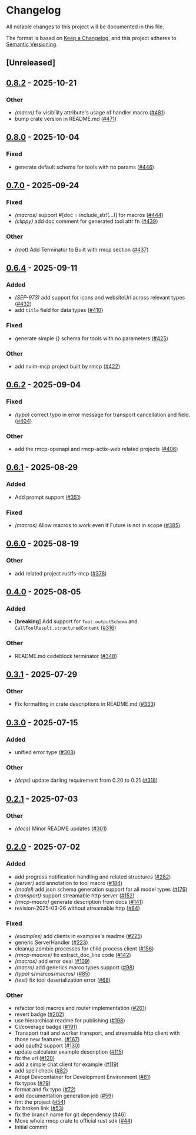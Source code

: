 # Changelog

All notable changes to this project will be documented in this file.

The format is based on [Keep a Changelog](https://keepachangelog.com/en/1.0.0/),
and this project adheres to [Semantic Versioning](https://semver.org/spec/v2.0.0.html).

## [Unreleased]

## [0.8.2](https://github.com/modelcontextprotocol/rust-sdk/compare/rmcp-macros-v0.8.1...rmcp-macros-v0.8.2) - 2025-10-21

### Other

- *(macro)* fix visibility attribute's usage of handler macro ([#481](https://github.com/modelcontextprotocol/rust-sdk/pull/481))
- bump crate version in README.md ([#471](https://github.com/modelcontextprotocol/rust-sdk/pull/471))

## [0.8.0](https://github.com/modelcontextprotocol/rust-sdk/compare/rmcp-macros-v0.7.0...rmcp-macros-v0.8.0) - 2025-10-04

### Fixed

- generate default schema for tools with no params ([#446](https://github.com/modelcontextprotocol/rust-sdk/pull/446))

## [0.7.0](https://github.com/modelcontextprotocol/rust-sdk/compare/rmcp-macros-v0.6.4...rmcp-macros-v0.7.0) - 2025-09-24

### Fixed

- *(macros)* support #[doc = include_str!(...)] for macros ([#444](https://github.com/modelcontextprotocol/rust-sdk/pull/444))
- *(clippy)* add doc comment for generated tool attr fn ([#439](https://github.com/modelcontextprotocol/rust-sdk/pull/439))

### Other

- *(root)* Add Terminator to Built with rmcp section ([#437](https://github.com/modelcontextprotocol/rust-sdk/pull/437))

## [0.6.4](https://github.com/modelcontextprotocol/rust-sdk/compare/rmcp-macros-v0.6.3...rmcp-macros-v0.6.4) - 2025-09-11

### Added

- *(SEP-973)* add support for icons and websiteUrl across relevant types ([#432](https://github.com/modelcontextprotocol/rust-sdk/pull/432))
- add `title` field for data types ([#410](https://github.com/modelcontextprotocol/rust-sdk/pull/410))

### Fixed

- generate simple {} schema for tools with no parameters ([#425](https://github.com/modelcontextprotocol/rust-sdk/pull/425))

### Other

- add nvim-mcp project built by rmcp ([#422](https://github.com/modelcontextprotocol/rust-sdk/pull/422))

## [0.6.2](https://github.com/modelcontextprotocol/rust-sdk/compare/rmcp-macros-v0.6.1...rmcp-macros-v0.6.2) - 2025-09-04

### Fixed

- *(typo)* correct typo in error message for transport cancellation and field. ([#404](https://github.com/modelcontextprotocol/rust-sdk/pull/404))

### Other

- add the rmcp-openapi and rmcp-actix-web related projects ([#406](https://github.com/modelcontextprotocol/rust-sdk/pull/406))

## [0.6.1](https://github.com/modelcontextprotocol/rust-sdk/compare/rmcp-macros-v0.6.0...rmcp-macros-v0.6.1) - 2025-08-29

### Added

- Add prompt support ([#351](https://github.com/modelcontextprotocol/rust-sdk/pull/351))

### Fixed

- *(macros)* Allow macros to work even if Future is not in scope ([#385](https://github.com/modelcontextprotocol/rust-sdk/pull/385))

## [0.6.0](https://github.com/modelcontextprotocol/rust-sdk/compare/rmcp-macros-v0.5.0...rmcp-macros-v0.6.0) - 2025-08-19

### Other

- add related project rustfs-mcp ([#378](https://github.com/modelcontextprotocol/rust-sdk/pull/378))

## [0.4.0](https://github.com/modelcontextprotocol/rust-sdk/compare/rmcp-macros-v0.3.2...rmcp-macros-v0.4.0) - 2025-08-05

### Added

- [**breaking**] Add support for `Tool.outputSchema` and `CallToolResult.structuredContent` ([#316](https://github.com/modelcontextprotocol/rust-sdk/pull/316))

### Other

- README.md codeblock terminator ([#348](https://github.com/modelcontextprotocol/rust-sdk/pull/348))

## [0.3.1](https://github.com/modelcontextprotocol/rust-sdk/compare/rmcp-macros-v0.3.0...rmcp-macros-v0.3.1) - 2025-07-29

### Other

- Fix formatting in crate descriptions in README.md ([#333](https://github.com/modelcontextprotocol/rust-sdk/pull/333))

## [0.3.0](https://github.com/modelcontextprotocol/rust-sdk/compare/rmcp-macros-v0.2.1...rmcp-macros-v0.3.0) - 2025-07-15

### Added

- unified error type ([#308](https://github.com/modelcontextprotocol/rust-sdk/pull/308))

### Other

- *(deps)* update darling requirement from 0.20 to 0.21 ([#318](https://github.com/modelcontextprotocol/rust-sdk/pull/318))

## [0.2.1](https://github.com/modelcontextprotocol/rust-sdk/compare/rmcp-macros-v0.2.0...rmcp-macros-v0.2.1) - 2025-07-03

### Other

- *(docs)* Minor README updates ([#301](https://github.com/modelcontextprotocol/rust-sdk/pull/301))

## [0.2.0](https://github.com/modelcontextprotocol/rust-sdk/compare/rmcp-macros-v0.1.5...rmcp-macros-v0.2.0) - 2025-07-02

### Added

- add progress notification handling and related structures ([#282](https://github.com/modelcontextprotocol/rust-sdk/pull/282))
- *(server)* add annotation to tool macro ([#184](https://github.com/modelcontextprotocol/rust-sdk/pull/184))
- *(model)* add json schema generation support for all model types ([#176](https://github.com/modelcontextprotocol/rust-sdk/pull/176))
- *(transport)* support streamable http server ([#152](https://github.com/modelcontextprotocol/rust-sdk/pull/152))
- *(rmcp-macro)* generate description from docs ([#141](https://github.com/modelcontextprotocol/rust-sdk/pull/141))
- revision-2025-03-26 without streamable http ([#84](https://github.com/modelcontextprotocol/rust-sdk/pull/84))

### Fixed

- *(examples)* add clients in examples's readme ([#225](https://github.com/modelcontextprotocol/rust-sdk/pull/225))
- generic ServerHandler ([#223](https://github.com/modelcontextprotocol/rust-sdk/pull/223))
- cleanup zombie processes for child process client ([#156](https://github.com/modelcontextprotocol/rust-sdk/pull/156))
- *(rmcp-macros)* fix extract_doc_line code ([#142](https://github.com/modelcontextprotocol/rust-sdk/pull/142))
- *(macros)* add error deal ([#109](https://github.com/modelcontextprotocol/rust-sdk/pull/109))
- *(macro)* add generics marco types support ([#98](https://github.com/modelcontextprotocol/rust-sdk/pull/98))
- *(typo)* s/marcos/macros/ ([#85](https://github.com/modelcontextprotocol/rust-sdk/pull/85))
- *(test)* fix tool deserialization error ([#68](https://github.com/modelcontextprotocol/rust-sdk/pull/68))

### Other

- refactor tool macros and router implementation ([#261](https://github.com/modelcontextprotocol/rust-sdk/pull/261))
- revert badge ([#202](https://github.com/modelcontextprotocol/rust-sdk/pull/202))
- use hierarchical readme for publishing ([#198](https://github.com/modelcontextprotocol/rust-sdk/pull/198))
- Ci/coverage badge ([#191](https://github.com/modelcontextprotocol/rust-sdk/pull/191))
- Transport trait and worker transport, and streamable http client with those new features. ([#167](https://github.com/modelcontextprotocol/rust-sdk/pull/167))
- add oauth2 support ([#130](https://github.com/modelcontextprotocol/rust-sdk/pull/130))
- update calculator example description ([#115](https://github.com/modelcontextprotocol/rust-sdk/pull/115))
- fix the url ([#120](https://github.com/modelcontextprotocol/rust-sdk/pull/120))
- add a simple chat client for example ([#119](https://github.com/modelcontextprotocol/rust-sdk/pull/119))
- add spell check ([#82](https://github.com/modelcontextprotocol/rust-sdk/pull/82))
- Adopt Devcontainer for Development Environment ([#81](https://github.com/modelcontextprotocol/rust-sdk/pull/81))
- fix typos ([#79](https://github.com/modelcontextprotocol/rust-sdk/pull/79))
- format and fix typo ([#72](https://github.com/modelcontextprotocol/rust-sdk/pull/72))
- add documentation generation job ([#59](https://github.com/modelcontextprotocol/rust-sdk/pull/59))
- fmt the project ([#54](https://github.com/modelcontextprotocol/rust-sdk/pull/54))
- fix broken link ([#53](https://github.com/modelcontextprotocol/rust-sdk/pull/53))
- fix the branch name for git dependency ([#46](https://github.com/modelcontextprotocol/rust-sdk/pull/46))
- Move whole rmcp crate to official rust sdk ([#44](https://github.com/modelcontextprotocol/rust-sdk/pull/44))
- Initial commit
